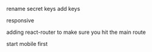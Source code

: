rename secret keys add keys


responsive

adding react-router to make sure you hit the main route

start mobile first